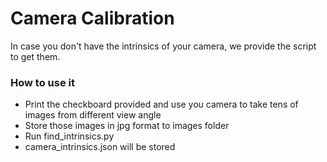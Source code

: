# Camera Calibration
In case you don't have the intrinsics of your camera, we provide the script to get them.

### How to use it
- Print the checkboard provided and use you camera to take tens of images from different view angle
- Store those images in jpg format to images folder
- Run find_intrinsics.py
- camera_intrinsics.json will be stored